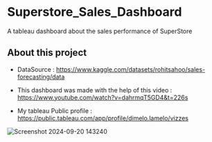 # Superstore_Sales_Dashboard
A tableau dashboard about the sales performance of SuperStore

## About this project

- DataSource :
  https://www.kaggle.com/datasets/rohitsahoo/sales-forecasting/data
  
- This dashboard was made with the help of this video :
  https://www.youtube.com/watch?v=dahrmqT5GD4&t=226s

- My tableau Public profile : 
  https://public.tableau.com/app/profile/dimelo.lamelo/vizzes




![Screenshot 2024-09-20 143240](https://github.com/user-attachments/assets/869e1ac4-a573-4bbe-9bb0-48d6b5b7bacf)
